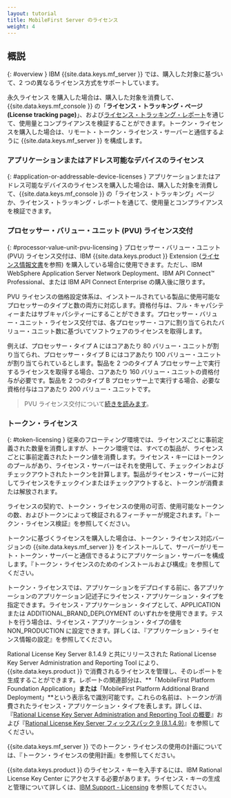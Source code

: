 ```yaml
---
layout: tutorial
title: MobileFirst Server のライセンス
weight: 4
---
```

<!-- NLS_CHARSET=UTF-8 -->
## 概説
{: #overview }
IBM {{site.data.keys.mf_server }} では、購入した対象に基づいて、2 つの異なるライセンス方式をサポートしています。

永久ライセンス を購入した場合は、購入した対象を消費して、{{site.data.keys.mf_console }} の「**ライセンス・トラッキング・ページ (License tracking page)**」、および[ライセンス・トラッキング・レポート](../../administering-apps/license-tracking/#license-tracking-report)を通じて、使用量とコンプライアンスを検証することができます。トークン・ライセンスを購入した場合は、リモート・トークン・ライセンス・サーバーと通信するように {{site.data.keys.mf_server }} を構成します。

### アプリケーションまたはアドレス可能なデバイスのライセンス
{: #application-or-addressable-device-licenses }
アプリケーションまたはアドレス可能なデバイスのライセンスを購入した場合は、購入した対象を消費して、{{site.data.keys.mf_console }} の「ライセンス・トラッキング」ページか、ライセンス・トラッキング・レポートを通じて、使用量とコンプライアンスを検証できます。

### プロセッサー・バリュー・ユニット (PVU) ライセンス交付
{: #processor-value-unit-pvu-licensing }
プロセッサー・バリュー・ユニット (PVU) ライセンス交付は、IBM {{site.data.keys.product }} Extension ([ライセンス情報文書](http://www.ibm.com/software/sla/sladb.nsf/lilookup/C154C7B1C8C840F38525800A0037B46E?OpenDocument)を参照) を購入している場合に使用できます。ただし、IBM  WebSphere Application Server Network Deployment、IBM API Connect™ Professional、または IBM API Connect Enterprise の購入後に限ります。

PVU ライセンスの価格設定体系は、インストールされている製品に使用可能なプロセッサーのタイプと数の両方に対応します。資格付与は、フル・キャパシティーまたはサブキャパシティーにすることができます。プロセッサー・バリュー・ユニット・ライセンス交付では、各プロセッサー・コアに割り当てられたバリュー・ユニット数に基づいてソフトウェアのライセンスを取得します。

例えば、プロセッサー・タイプ A にはコアあたり 80 バリュー・ユニットが割り当てられ、プロセッサー・タイプ B にはコアあたり 100 バリュー・ユニットが割り当てられているとします。製品を 2 つのタイプ A プロセッサー上で実行するライセンスを取得する場合、コアあたり 160 バリュー・ユニットの資格付与が必要です。製品を 2 つのタイプ B プロセッサー上で実行する場合、必要な資格付与はコアあたり 200 バリュー・ユニットです。

> PVU ライセンス交付について[続きを読みます](https://www.ibm.com/support/knowledgecenter/SS8JFY_9.2.0/com.ibm.lmt.doc/Inventory/overview/c_processor_value_unit_licenses.html)。

### トークン・ライセンス
{: #token-licensing }
従来のフローティング環境では、ライセンスごとに事前定義された数量を消費しますが、トークン環境では、すべての製品が、ライセンスごとに事前定義されたトークン値を消費します。ライセンス・キーにはトークンのプールがあり、ライセンス・サーバーはそれを使用して、チェックインおよびチェックアウトされたトークンを計算します。製品がライセンス・サーバーに対してライセンスをチェックインまたはチェックアウトすると、トークンが消費または解放されます。

ライセンスの契約で、トークン・ライセンスの使用の可否、使用可能なトークンの数、およびトークンによって検証されるフィーチャーが規定されます。『トークン・ライセンス検証』を参照してください。

トークンに基づくライセンスを購入した場合は、トークン・ライセンス対応バージョンの {{site.data.keys.mf_server }} をインストールして、サーバーがリモート・トークン・サーバーと通信できるようにアプリケーション・サーバーを構成します。『トークン・ライセンスのためのインストールおよび構成』を参照してください。

トークン・ライセンスでは、アプリケーションをデプロイする前に、各アプリケーションのアプリケーション記述子にライセンス・アプリケーション・タイプを指定できます。ライセンス・アプリケーション・タイプとして、APPLICATION または ADDITIONAL_BRAND_DEPLOYMENT のいずれかを使用できます。テストを行う場合は、ライセンス・アプリケーション・タイプの値を NON_PRODUCTION に設定できます。詳しくは、『アプリケーション・ライセンス情報の設定』を参照してください。

Rational License Key Server 8.1.4.9 と共にリリースされた Rational License Key Server Administration and Reporting Tool により、{{site.data.keys.product }} で消費されるライセンスを管理し、そのレポートを生成することができます。レポートの関連部分は、**「MobileFirst Platform Foundation Application」**または**「MobileFirst Platform Additional Brand Deployment」**という表示名で識別可能です。これらの名前は、トークンが消費されたライセンス・アプリケーション・タイプを表します。詳しくは、『[Rational License Key Server Administration and Reporting Tool の概要](https://www.ibm.com/support/knowledgecenter/SSSTWP_8.1.4/com.ibm.rational.license.doc/topics/c_rlks_admin_tool_overview.html)』および『[Rational License Key Server フィックスパック 9 (8.1.4.9)](http://www.ibm.com/support/docview.wss?uid=swg24040300)』を参照してください。

{{site.data.keys.mf_server }} でのトークン・ライセンスの使用の計画については、『トークン・ライセンスの使用計画』を参照してください。

{{site.data.keys.product }} のライセンス・キーを入手するには、IBM Rational License Key Center にアクセスする必要があります。ライセンス・キーの生成と管理について詳しくは、[IBM Support - Licensing](http://www.ibm.com/software/rational/support/licensing/) を参照してください。
